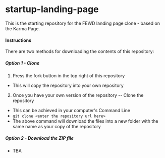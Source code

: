 startup-landing-page
====================

This is the starting repository for the FEWD landing page clone - based on the Karma Page.

#### Instructions

There are two methods for downloading the contents of this repository:

##### Option 1 - Clone

1. Press the fork button in the top right of this repository
  - This will copy the repository into your own repository
2. Once you have your own version of the repository -- Clone the repository
  - This can be achieved in your computer's Command Line
  - `git clone <enter the repository url here>`
  - The above command will download the files into a new folder with the same name as your copy of the repository
  
##### Option 2 - Download the ZIP file

- TBA

